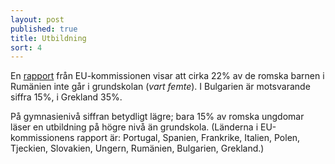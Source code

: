 ```yaml
---
layout: post
published: true
title: Utbildning
sort: 4
---
```





En [rapport](http://fra.europa.eu/sites/default/files/fra_uploads/2099-FRA-2012-Roma-at-a-glance_EN.pdf) från EU-kommissionen visar att cirka 22% av de romska barnen i Rumänien inte går i grundskolan (_vart femte_). I Bulgarien är motsvarande siffra 15%, i Grekland 35%.

På gymnasienivå siffran betydligt lägre; bara 15% av romska ungdomar läser en utbildning på högre nivå än grundskola.
(Länderna i EU-kommissionens rapport är: Portugal, Spanien, Frankrike, Italien, Polen, Tjeckien, Slovakien, Ungern, Rumänien, Bulgarien, Grekland.)
